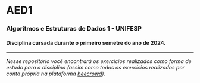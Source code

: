 # AED1
### Algoritmos e Estruturas de Dados 1 - UNIFESP
#### Disciplina cursada durante o primeiro semetre do ano de 2024.
---------------------------------------------------------------------------------------------------
*Nesse repositório você encontrará os exercícios realizados como forma de estudo para a disciplina (assim como todos os exercícios realizados por conta própria na plataforma [beecrowd](https://judge.beecrowd.com/)).*
